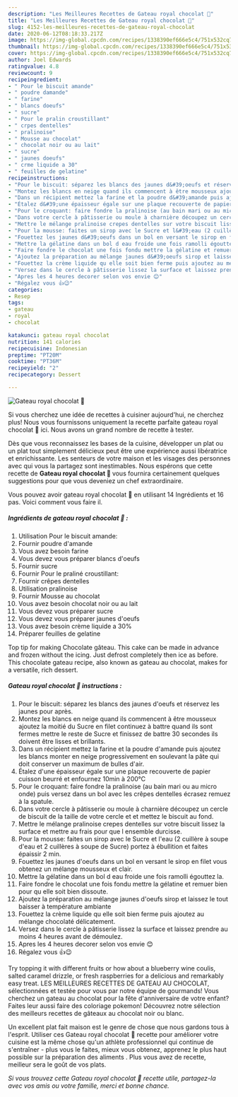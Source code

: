 ```yaml
---
description: "Les Meilleures Recettes de Gateau royal chocolat 🍫"
title: "Les Meilleures Recettes de Gateau royal chocolat 🍫"
slug: 4152-les-meilleures-recettes-de-gateau-royal-chocolat
date: 2020-06-12T08:18:33.217Z
image: https://img-global.cpcdn.com/recipes/1338390ef666e5c4/751x532cq70/gateau-royal-chocolat-🍫-photo-principale-de-la-recette.jpg
thumbnail: https://img-global.cpcdn.com/recipes/1338390ef666e5c4/751x532cq70/gateau-royal-chocolat-🍫-photo-principale-de-la-recette.jpg
cover: https://img-global.cpcdn.com/recipes/1338390ef666e5c4/751x532cq70/gateau-royal-chocolat-🍫-photo-principale-de-la-recette.jpg
author: Joel Edwards
ratingvalue: 4.8
reviewcount: 9
recipeingredient:
- " Pour le biscuit amande"
- " poudre damande"
- " farine"
- " blancs doeufs"
- " sucre"
- " Pour le pralin croustillant"
- " crpes dentelles"
- " pralinoise"
- " Mousse au chocolat"
- " chocolat noir ou au lait"
- " sucre"
- " jaunes doeufs"
- " crme liquide a 30"
- " feuilles de gelatine"
recipeinstructions:
- "Pour le biscuit: séparez les blancs des jaunes d&#39;oeufs et réservez les jaunes pour après."
- "Montez les blancs en neige quand ils commencent à être mousseux ajoutez la moitié du Sucre en filet continuez à battre quand ils sont fermes mettre le reste de Sucre et finissez de battre 30 secondes ils doivent être lisses et brillants."
- "Dans un récipient mettez la farine et la poudre d&#39;amande puis ajoutez les blancs monter en neige progressivement en soulevant la pâte qui doit conserver un maximum de bulles d&#39;air."
- "Étalez d&#39;une épaisseur égale sur une plaque recouverte de papier cuisson beurré et enfournez 10min à 200°C"
- "Pour le croquant: faire fondre la pralinoise (au bain mari ou au micro onde) puis versez dans un bol avec les crêpes dentelles écrasez remuez à la spatule."
- "Dans votre cercle à pâtisserie ou moule à charnière découpez un cercle de biscuit de la taille de votre cercle et et mettez le biscuit au fond."
- "Mettre le mélange pralinoise crepes dentelles sur votre biscuit lissez la surface et mettre au frais pour que l ensemble durcisse."
- "Pour la mousse: faites un sirop avec le Sucre et l&#39;eau (2 cuillère à soupe d&#39;eau et 2 cuillères à soupe de Sucre) portez à ébullition et faites épaissir 2 min."
- "Fouettez les jaunes d&#39;oeufs dans un bol en versant le sirop en filet vous obtenez un mélange mousseux et clair."
- "Mettre la gélatine dans un bol d eau froide une fois ramolli égouttez la."
- "Faire fondre le chocolat une fois fondu mettre la gélatine et remuer bien pour qu elle soit bien dissoute."
- "Ajoutez la préparation au mélange jaunes d&#39;oeufs sirop et laissez le tout baisser à température ambiante"
- "Fouettez la crème liquide qu elle soit bien ferme puis ajoutez au mélange chocolaté délicatement."
- "Versez dans le cercle à pâtisserie lissez la surface et laissez prendre au moins 4 heures avant de démoulez."
- "Apres les 4 heures decorer selon vos envie 😊"
- "Régalez vous 👍😉"
categories:
- Resep
tags:
- gateau
- royal
- chocolat

katakunci: gateau royal chocolat 
nutrition: 141 calories
recipecuisine: Indonesian
preptime: "PT20M"
cooktime: "PT36M"
recipeyield: "2"
recipecategory: Dessert

---
```



![Gateau royal chocolat 🍫](https://img-global.cpcdn.com/recipes/1338390ef666e5c4/751x532cq70/gateau-royal-chocolat-🍫-photo-principale-de-la-recette.jpg)

Si vous cherchez une idée de recettes à cuisiner aujourd'hui, ne cherchez plus! Nous vous fournissons uniquement la recette parfaite gateau royal chocolat 🍫 ici. Nous avons un grand nombre de recette à tester.

Dès que vous reconnaissez les bases de la cuisine, développer un plat ou un plat tout simplement délicieux peut être une expérience aussi libératrice et enrichissante. Les senteurs de votre maison et les visages des personnes avec qui vous la partagez sont inestimables. Nous espérons que cette recette de <strong> Gateau royal chocolat 🍫 </strong> vous fournira certainement quelques suggestions pour que vous deveniez un chef extraordinaire.

<!--inarticleads1-->

Vous pouvez avoir gateau royal chocolat 🍫 en utilisant 14 Ingrédients et 16 pas. Voici comment vous faire il.

##### Ingrédients de gateau royal chocolat 🍫 :

1. Utilisation  Pour le biscuit amande:
1. Fournir  poudre d&#39;amande
1. Vous avez besoin  farine
1. Vous devez vous préparer  blancs d&#39;oeufs
1. Fournir  sucre
1. Fournir  Pour le praliné croustillant:
1. Fournir  crêpes dentelles
1. Utilisation  pralinoise
1. Fournir  Mousse au chocolat
1. Vous avez besoin  chocolat noir ou au lait
1. Vous devez vous préparer  sucre
1. Vous devez vous préparer  jaunes d&#39;oeufs
1. Vous avez besoin  crème liquide a 30%
1. Préparer  feuilles de gelatine


Top tip for making Chocolate gâteau. This cake can be made in advance and frozen without the icing. Just defrost completely then ice as before. This chocolate gateau recipe, also known as gateau au chocolat, makes for a versatile, rich dessert. 

<!--inarticleads2-->

##### Gateau royal chocolat 🍫 instructions :

1. Pour le biscuit: séparez les blancs des jaunes d&#39;oeufs et réservez les jaunes pour après.
1. Montez les blancs en neige quand ils commencent à être mousseux ajoutez la moitié du Sucre en filet continuez à battre quand ils sont fermes mettre le reste de Sucre et finissez de battre 30 secondes ils doivent être lisses et brillants.
1. Dans un récipient mettez la farine et la poudre d&#39;amande puis ajoutez les blancs monter en neige progressivement en soulevant la pâte qui doit conserver un maximum de bulles d&#39;air.
1. Étalez d&#39;une épaisseur égale sur une plaque recouverte de papier cuisson beurré et enfournez 10min à 200°C
1. Pour le croquant: faire fondre la pralinoise (au bain mari ou au micro onde) puis versez dans un bol avec les crêpes dentelles écrasez remuez à la spatule.
1. Dans votre cercle à pâtisserie ou moule à charnière découpez un cercle de biscuit de la taille de votre cercle et et mettez le biscuit au fond.
1. Mettre le mélange pralinoise crepes dentelles sur votre biscuit lissez la surface et mettre au frais pour que l ensemble durcisse.
1. Pour la mousse: faites un sirop avec le Sucre et l&#39;eau (2 cuillère à soupe d&#39;eau et 2 cuillères à soupe de Sucre) portez à ébullition et faites épaissir 2 min.
1. Fouettez les jaunes d&#39;oeufs dans un bol en versant le sirop en filet vous obtenez un mélange mousseux et clair.
1. Mettre la gélatine dans un bol d eau froide une fois ramolli égouttez la.
1. Faire fondre le chocolat une fois fondu mettre la gélatine et remuer bien pour qu elle soit bien dissoute.
1. Ajoutez la préparation au mélange jaunes d&#39;oeufs sirop et laissez le tout baisser à température ambiante
1. Fouettez la crème liquide qu elle soit bien ferme puis ajoutez au mélange chocolaté délicatement.
1. Versez dans le cercle à pâtisserie lissez la surface et laissez prendre au moins 4 heures avant de démoulez.
1. Apres les 4 heures decorer selon vos envie 😊
1. Régalez vous 👍😉


Try topping it with different fruits or how about a blueberry wine coulis, salted caramel drizzle, or fresh raspberries for a delicious and remarkably easy treat. LES MEILLEURES RECETTES DE GATEAU AU CHOCOLAT, sélectionnées et testée pour vous par notre équipe de gourmands! Vous cherchez un gateau au chocolat pour la fête d&#39;anniversaire de votre enfant? Faites leur aussi faire des coloriage pokemon! Découvrez notre sélection des meilleurs recettes de gâteaux au chocolat noir ou blanc. 

<!--inarticleads1-->

<p>
Un excellent plat fait maison est le genre de chose que nous gardons tous à l'esprit. Utiliser ces Gateau royal chocolat 🍫 recette pour améliorer votre cuisine est la même chose qu'un athlète professionnel qui continue de s'entraîner - plus vous le faites, mieux vous obtenez, apprenez le plus haut possible sur la préparation des aliments . Plus vous avez de recette, meilleur sera le goût de vos plats.
</p>

<p>
<i>Si vous trouvez cette Gateau royal chocolat 🍫 recette utile, partagez-la avec vos amis ou votre famille, merci et bonne chance.</i>
</p>
